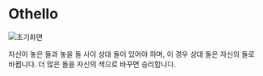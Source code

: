 # Othello

![초기화면](https://user-images.githubusercontent.com/71178153/97803635-07feb980-1c8e-11eb-9bd8-8cb4c5c801b0.PNG)

자신이 놓은 돌과 놓을 돌 사이 상대 돌이 있어야 하며, 이 경우 상대 돌은 자신의 돌로 바뀝니다.
더 많은 돌을 자신의 색으로 바꾸면 승리합니다.
